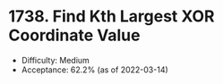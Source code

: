 # 1738. Find Kth Largest XOR Coordinate Value
- Difficulty: Medium
- Acceptance: 62.2% (as of 2022-03-14)
